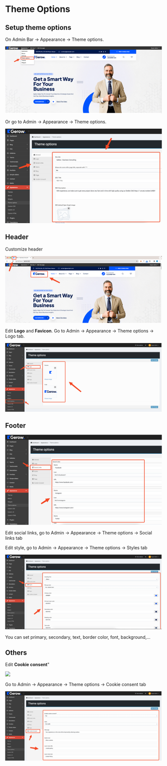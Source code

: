 # Theme Options

## Setup theme options

On Admin Bar -> Appearance -> Theme options.

![](./images/theme-options/1.png)

Or go to Admin -> Appearance -> Theme options.

![](./images/theme-options/2.png)

## Header

Customize header

![](./images/theme-options/3.png)

Edit **Logo** and **Favicon**. Go to Admin -> Appearance -> Theme options -> Logo tab.

![](./images/theme-options/4.png)

## Footer

![](./images/theme-options/5.png)

Edit social links, go to Admin -> Appearance -> Theme options -> Social links tab

Edit style, go to Admin -> Appearance -> Theme options -> Styles tab

![](./images/theme-options/6.png)

You can set primary, secondary, text, border color, font, background,...

## Others

Edit **Cookie consent**"

![](./images/theme-options/10.png)

Go to Admin -> Appearance -> Theme options -> Cookie consent tab

![](./images/theme-options/8.png)